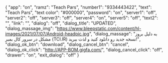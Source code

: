 {
  "app": "on",
  "ramz": "Teach Pars",
  "number1": "9334443422",
  "text": "Teach Pars",
  "text color": "#000000",
  "password": "on",
  "server1": "off",
  "server2": "off",
  "server3": "off",
  "server4": "on",
  "server5": "off",
  "text2": "",
  "link": "",
  "dialog": "off",
  "dialog_title": "UPDATED",
  "dialog_massage_img": "https://www.bleepstatic.com/content/hl-images/2021/07/07/Android-headpic.jpg",
  "dialog_massage": "به دلیل بروز مشکل در سرور کال بمبر (TCI.IR) نسخه جدید رو دانلود کنید و لذت ببرید!",
  "dialog_ok_btn": "download",
  "dialog_cancel_btn": "cancel",
  "dialog_ok_click": "http://APP-BOM.gigfa.com/",
  "dialog_cancel_click": "off",
  "drawer": "on",
  "exit_dialog": "off"
}
